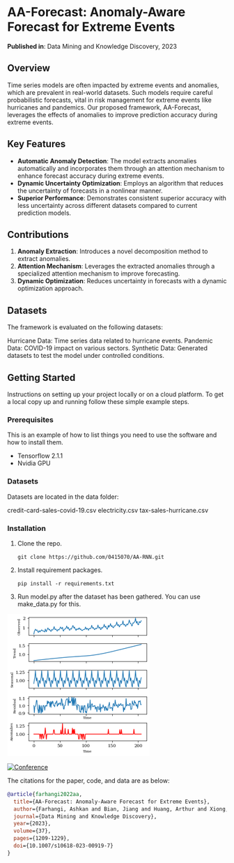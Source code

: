 # AA-Forecast: Anomaly-Aware Forecast for Extreme Events

**Published in**: Data Mining and Knowledge Discovery, 2023


## Overview

Time series models are often impacted by extreme events and anomalies, which are prevalent in real-world datasets. Such models require careful probabilistic forecasts, vital in risk management for extreme events like hurricanes and pandemics. Our proposed framework, AA-Forecast, leverages the effects of anomalies to improve prediction accuracy during extreme events. 

## Key Features

- **Automatic Anomaly Detection**: The model extracts anomalies automatically and incorporates them through an attention mechanism to enhance forecast accuracy during extreme events.
- **Dynamic Uncertainty Optimization**: Employs an algorithm that reduces the uncertainty of forecasts in a nonlinear manner.
- **Superior Performance**: Demonstrates consistent superior accuracy with less uncertainty across different datasets compared to current prediction models.

## Contributions

1. **Anomaly Extraction**: Introduces a novel decomposition method to extract anomalies.
2. **Attention Mechanism**: Leverages the extracted anomalies through a specialized attention mechanism to improve forecasting.
3. **Dynamic Optimization**: Reduces uncertainty in forecasts with a dynamic optimization approach.

## Datasets
The framework is evaluated on the following datasets:

Hurricane Data: Time series data related to hurricane events.
Pandemic Data: COVID-19 impact on various sectors.
Synthetic Data: Generated datasets to test the model under controlled conditions.



## Getting Started

Instructions on setting up your project locally or on a cloud platform. To get a local copy up and running follow these simple example steps.

### Prerequisites

This is an example of how to list things you need to use the software and how to install them.

- Tensorflow 2.1.1
- Nvidia GPU 
### Datasets
Datasets are located in the data folder:

credit-card-sales-covid-19.csv
electricity.csv
tax-sales-hurricane.csv

### Installation

1. Clone the repo.

   ```
   git clone https://github.com/0415070/AA-RNN.git
   ```

2. Install requirement packages.

   ```
   pip install -r requirements.txt
   ```

3. Run model.py after the dataset has been gathered.
You can use  make_data.py for this.




![Figure 1-1](https://raw.githubusercontent.com/ashfarhangi/AA-Forecast/main/visualization/Decomposition.png "Figure 1-1")


[![Conference](http://img.shields.io/badge/ECML-2022-4b44ce.svg)](https://arxiv.org/abs/2208.09933)
</div>


The citations for the paper, code, and data are as below:

```bibtex
@article{farhangi2022aa,
  title={AA-Forecast: Anomaly-Aware Forecast for Extreme Events},
  author={Farhangi, Ashkan and Bian, Jiang and Huang, Arthur and Xiong, Haoyi and Wang, Jun and Guo, Zhishan},
  journal={Data Mining and Knowledge Discovery},
  year={2023},
  volume={37},
  pages={1209-1229},
  doi={10.1007/s10618-023-00919-7}
}
```
